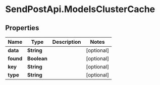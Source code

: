# SendPostApi.ModelsClusterCache

## Properties
Name | Type | Description | Notes
------------ | ------------- | ------------- | -------------
**data** | **String** |  | [optional] 
**found** | **Boolean** |  | [optional] 
**key** | **String** |  | [optional] 
**type** | **String** |  | [optional] 


